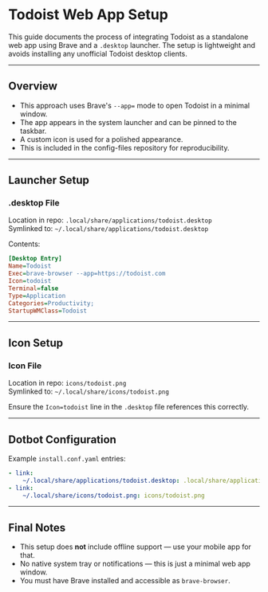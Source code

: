 # Todoist Web App Setup

This guide documents the process of integrating Todoist as a standalone web app using Brave and a `.desktop` launcher. The setup is lightweight and avoids installing any unofficial Todoist desktop clients.

---

## Overview

- This approach uses Brave's `--app=` mode to open Todoist in a minimal window.
- The app appears in the system launcher and can be pinned to the taskbar.
- A custom icon is used for a polished appearance.
- This is included in the config-files repository for reproducibility.

---

## Launcher Setup

### .desktop File

Location in repo: `.local/share/applications/todoist.desktop`  
Symlinked to: `~/.local/share/applications/todoist.desktop`

Contents:
```ini
[Desktop Entry]
Name=Todoist
Exec=brave-browser --app=https://todoist.com
Icon=todoist
Terminal=false
Type=Application
Categories=Productivity;
StartupWMClass=Todoist
```

---

## Icon Setup

### Icon File

Location in repo: `icons/todoist.png`  
Symlinked to: `~/.local/share/icons/todoist.png`

Ensure the `Icon=todoist` line in the `.desktop` file references this correctly.

---

## Dotbot Configuration

Example `install.conf.yaml` entries:
```yaml
- link:
    ~/.local/share/applications/todoist.desktop: .local/share/applications/todoist.desktop
- link:
    ~/.local/share/icons/todoist.png: icons/todoist.png
```

---

## Final Notes

- This setup does **not** include offline support — use your mobile app for that.
- No native system tray or notifications — this is just a minimal web app window.
- You must have Brave installed and accessible as `brave-browser`.

